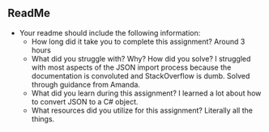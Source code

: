 ## ReadMe
- Your readme should include the following information:
	- How long did it take you to complete this assignment?
		Around 3 hours
	- What did you struggle with? Why? How did you solve?
		I struggled with most aspects of the JSON import process because the documentation is convoluted and StackOverflow is dumb. Solved through guidance from Amanda.
	- What did you learn during this assignment?
		I learned a lot about how to convert JSON to a C# object.
    - What resources did you utilize for this assignment?
		Literally all the things.